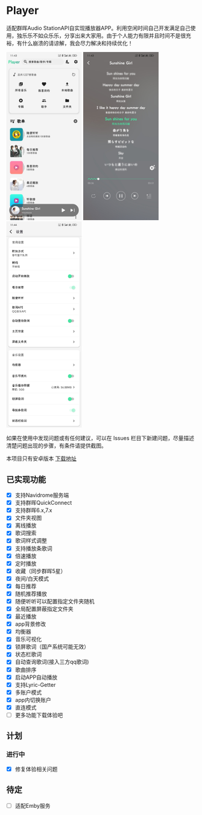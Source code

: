 # Player
适配群晖Audio StationAPI自实现播放器APP。利用空闲时间自己开发满足自己使用，独乐乐不如众乐乐，分享出来大家用。由于个人能力有限并且时间不是很充裕，有什么崩溃的请谅解，我会尽力解决和持续优化！

 <img src="./image/1.jpg" width="200"/> <img src="./image/3.jpg" width="200"/> <img src="./image/5.jpg" width="200"/>

 如果在使用中发现问题或有任何建议，可以在 Issues 栏目下新建问题，尽量描述清楚问题出现的步骤，有条件请提供截图。
 
本项目只有安卓版本 [下载地址](https://www.pgyer.com/CL6uvs)

## 已实现功能
- [x] 支持Navidrome服务端
- [x] 支持群晖QuickConnect
- [x] 支持群晖6.x,7.x
- [x] 文件夹视图
- [x] 离线播放
- [x] 歌词搜索
- [x] 歌词样式调整
- [x] 支持播放条歌词
- [x] 倍速播放
- [x] 定时播放
- [x] 收藏（同步群晖5星）
- [x] 夜间/白天模式
- [x] 每日推荐
- [x] 随机推荐播放
- [x] 随便听听可以配置指定文件夹随机
- [x] 全局配置屏蔽指定文件夹
- [x] 最近播放
- [x] app背景修改
- [x] 均衡器
- [x] 音乐可视化
- [x] 锁屏歌词（国产系统可能无效）
- [x] 状态栏歌词
- [x] 自动查询歌词(接入三方qq歌词)
- [x] 歌曲排序
- [x] 启动APP自动播放
- [x] 支持Lyric-Getter
- [x] 多账户模式
- [x] app内切换账户
- [x] 直连模式
- [ ] 更多功能下载体验吧
## 计划
### 进行中
- [x] 修复体验相关问题
## 待定
- [ ] 适配Emby服务
